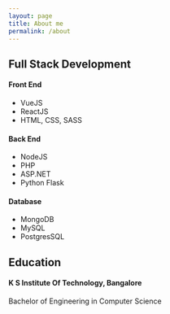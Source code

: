 ```yaml
---
layout: page
title: About me
permalink: /about
---
```


<body class="">
  <div class="py-5">
    <div class="container">
      <div class="row mb-1">
        <div class="text-center mx-auto p-4 col-lg-6 col-md-10">
          <h2 class="display-4">Full Stack Development</h2>
        </div>
      </div>
      <div class="row">
        <div class="col-md-12">
          <div class="row">
            <div class="col-md-4">
              <div class="p-4 col-lg-12">
                <h4 class="mb-3">Front End</h4>
                <ul class="">
                  <li class="my-1">VueJS</li>
                  <li class="my-1">ReactJS</li>
                  <li class="my-1">HTML, CSS, SASS</li>
                </ul>
              </div>
            </div>
            <div class="col-md-4">
              <div class="col-md-12">
                <div class="p-4 col-lg-12">
                  <h4 class="mb-3">Back End</h4>
                  <ul class="">
                    <li class="my-1">NodeJS</li>
                    <li class="my-1">PHP</li>
                    <li class="my-1">ASP.NET<br></li>
                    <li>Python Flask</li>
                  </ul>
                </div>
              </div>
            </div>
            <div class="col-md-4">
              <div class="col-md-12">
                <div class="p-4 col-lg-12">
                  <h4 class="mb-3">Database</h4>
                  <ul class="">
                    <li class="my-1">MongoDB</li>
                    <li class="my-1">MySQL</li>
                    <li class="my-1">PostgresSQL</li>
                  </ul>
                </div>
              </div>
            </div>
          </div>
        </div>
      </div>
    </div>
  </div>
  <div class="py-5">
    <div class="container">
      <div class="row mb-1">
        <div class="text-center mx-auto p-4 col-lg-6 col-md-10">
          <h2 class="display-4">Education</h2>
        </div>
      </div>
      <div class="row">
        <div class="col-md-12">
          <div class="row">
            <div class="col-md-12">
              <div class="p-4 col-lg-12">
                <h4 class="mb-3">K S Institute Of Technology, ​Bangalore</h4>
                <div class="row">
                  <div class="col-md-12">
                    <p class="lead">Bachelor of Engineering in Computer Science</p>
                  </div>
                </div>
              </div>
            </div>
          </div>
        </div>
      </div>
    </div>
  </div>
</body>